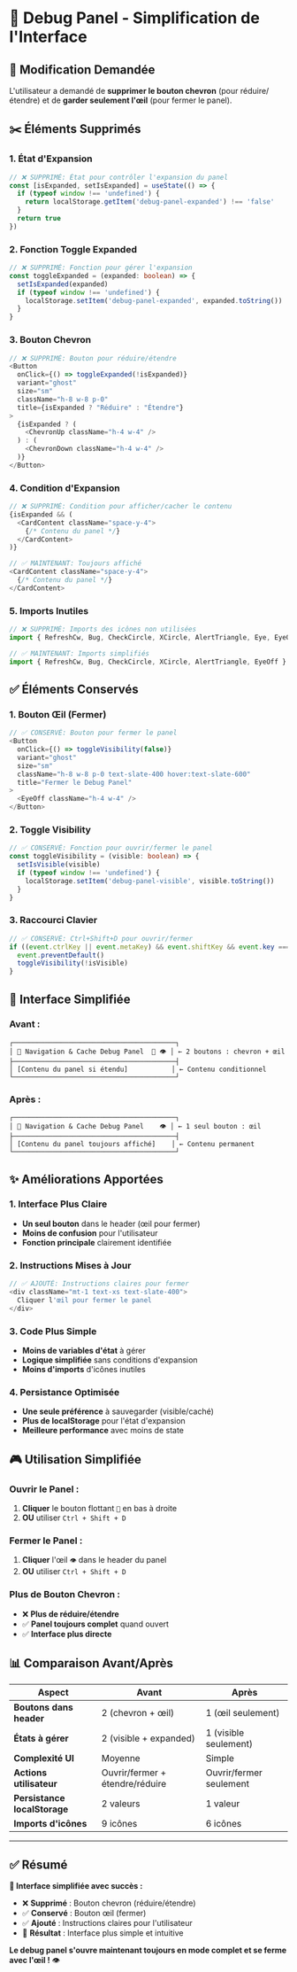 # 🎨 Debug Panel - Simplification de l'Interface

## 🎯 **Modification Demandée**

L'utilisateur a demandé de **supprimer le bouton chevron** (pour réduire/étendre) et de **garder seulement l'œil** (pour fermer le panel).

## ✂️ **Éléments Supprimés**

### **1. État d'Expansion**
```typescript
// ❌ SUPPRIMÉ: État pour contrôler l'expansion du panel
const [isExpanded, setIsExpanded] = useState(() => {
  if (typeof window !== 'undefined') {
    return localStorage.getItem('debug-panel-expanded') !== 'false'
  }
  return true
})
```

### **2. Fonction Toggle Expanded**
```typescript
// ❌ SUPPRIMÉ: Fonction pour gérer l'expansion
const toggleExpanded = (expanded: boolean) => {
  setIsExpanded(expanded)
  if (typeof window !== 'undefined') {
    localStorage.setItem('debug-panel-expanded', expanded.toString())
  }
}
```

### **3. Bouton Chevron**
```typescript
// ❌ SUPPRIMÉ: Bouton pour réduire/étendre
<Button
  onClick={() => toggleExpanded(!isExpanded)}
  variant="ghost"
  size="sm"
  className="h-8 w-8 p-0"
  title={isExpanded ? "Réduire" : "Étendre"}
>
  {isExpanded ? (
    <ChevronUp className="h-4 w-4" />
  ) : (
    <ChevronDown className="h-4 w-4" />
  )}
</Button>
```

### **4. Condition d'Expansion**
```typescript
// ❌ SUPPRIMÉ: Condition pour afficher/cacher le contenu
{isExpanded && (
  <CardContent className="space-y-4">
    {/* Contenu du panel */}
  </CardContent>
)}

// ✅ MAINTENANT: Toujours affiché
<CardContent className="space-y-4">
  {/* Contenu du panel */}
</CardContent>
```

### **5. Imports Inutiles**
```typescript
// ❌ SUPPRIMÉ: Imports des icônes non utilisées
import { RefreshCw, Bug, CheckCircle, XCircle, AlertTriangle, Eye, EyeOff, ChevronUp, ChevronDown } from 'lucide-react'

// ✅ MAINTENANT: Imports simplifiés
import { RefreshCw, Bug, CheckCircle, XCircle, AlertTriangle, EyeOff } from 'lucide-react'
```

## ✅ **Éléments Conservés**

### **1. Bouton Œil (Fermer)**
```typescript
// ✅ CONSERVÉ: Bouton pour fermer le panel
<Button
  onClick={() => toggleVisibility(false)}
  variant="ghost"
  size="sm"
  className="h-8 w-8 p-0 text-slate-400 hover:text-slate-600"
  title="Fermer le Debug Panel"
>
  <EyeOff className="h-4 w-4" />
</Button>
```

### **2. Toggle Visibility**
```typescript
// ✅ CONSERVÉ: Fonction pour ouvrir/fermer le panel
const toggleVisibility = (visible: boolean) => {
  setIsVisible(visible)
  if (typeof window !== 'undefined') {
    localStorage.setItem('debug-panel-visible', visible.toString())
  }
}
```

### **3. Raccourci Clavier**
```typescript
// ✅ CONSERVÉ: Ctrl+Shift+D pour ouvrir/fermer
if ((event.ctrlKey || event.metaKey) && event.shiftKey && event.key === 'D') {
  event.preventDefault()
  toggleVisibility(!isVisible)
}
```

## 🎨 **Interface Simplifiée**

### **Avant :**
```
┌─────────────────────────────────────────┐
│ 🐛 Navigation & Cache Debug Panel  📄 👁 │ ← 2 boutons : chevron + œil
├─────────────────────────────────────────┤
│ [Contenu du panel si étendu]           │ ← Contenu conditionnel
└─────────────────────────────────────────┘
```

### **Après :**
```
┌─────────────────────────────────────────┐
│ 🐛 Navigation & Cache Debug Panel    👁 │ ← 1 seul bouton : œil
├─────────────────────────────────────────┤
│ [Contenu du panel toujours affiché]    │ ← Contenu permanent
└─────────────────────────────────────────┘
```

## ✨ **Améliorations Apportées**

### **1. Interface Plus Claire**
- **Un seul bouton** dans le header (œil pour fermer)
- **Moins de confusion** pour l'utilisateur
- **Fonction principale** clairement identifiée

### **2. Instructions Mises à Jour**
```typescript
// ✅ AJOUTÉ: Instructions claires pour fermer
<div className="mt-1 text-xs text-slate-400">
  Cliquer l'œil pour fermer le panel
</div>
```

### **3. Code Plus Simple**
- **Moins de variables d'état** à gérer
- **Logique simplifiée** sans conditions d'expansion
- **Moins d'imports** d'icônes inutiles

### **4. Persistance Optimisée**
- **Une seule préférence** à sauvegarder (visible/caché)
- **Plus de localStorage** pour l'état d'expansion
- **Meilleure performance** avec moins de state

## 🎮 **Utilisation Simplifiée**

### **Ouvrir le Panel :**
1. **Cliquer** le bouton flottant `🐛` en bas à droite
2. **OU** utiliser `Ctrl + Shift + D`

### **Fermer le Panel :**
1. **Cliquer** l'œil `👁` dans le header du panel
2. **OU** utiliser `Ctrl + Shift + D`

### **Plus de Bouton Chevron :**
- ❌ **Plus de réduire/étendre**
- ✅ **Panel toujours complet** quand ouvert
- ✅ **Interface plus directe**

## 📊 **Comparaison Avant/Après**

| **Aspect** | **Avant** | **Après** |
|------------|-----------|-----------|
| **Boutons dans header** | 2 (chevron + œil) | 1 (œil seulement) |
| **États à gérer** | 2 (visible + expanded) | 1 (visible seulement) |
| **Complexité UI** | Moyenne | Simple |
| **Actions utilisateur** | Ouvrir/fermer + étendre/réduire | Ouvrir/fermer seulement |
| **Persistance localStorage** | 2 valeurs | 1 valeur |
| **Imports d'icônes** | 9 icônes | 6 icônes |

---

## ✅ **Résumé**

**🎯 Interface simplifiée avec succès :**
- ❌ **Supprimé** : Bouton chevron (réduire/étendre)
- ✅ **Conservé** : Bouton œil (fermer)
- ✅ **Ajouté** : Instructions claires pour l'utilisateur
- 🎨 **Résultat** : Interface plus simple et intuitive

**Le debug panel s'ouvre maintenant toujours en mode complet et se ferme avec l'œil !** 👁
